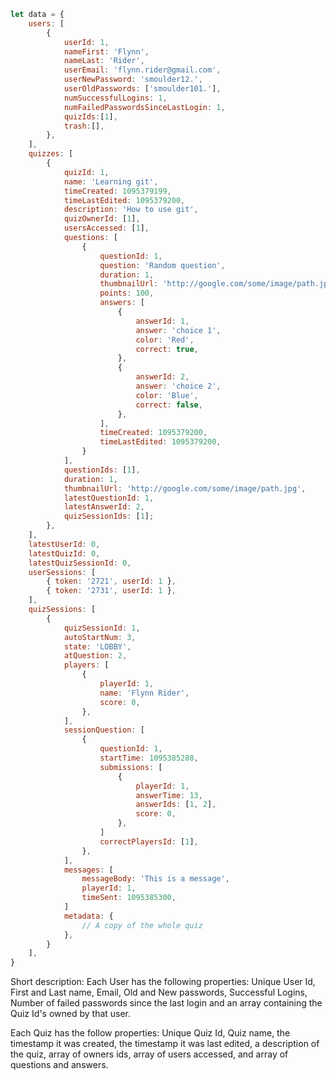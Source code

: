 ```javascript
let data = {
	users: [ 
		{
			userId: 1,
			nameFirst: 'Flynn',
			nameLast: 'Rider',
			userEmail: 'flynn.rider@gmail.com',
			userNewPassword: 'smoulder12.',
			userOldPasswords: ['smoulder101.'],
			numSuccessfulLogins: 1,
			numFailedPasswordsSinceLastLogin: 1,
			quizIds:[1],
			trash:[],
		},
	],
	quizzes: [ 
		{
			quizId: 1,
			name: 'Learning git',
			timeCreated: 1095379199,
			timeLastEdited: 1095379200,
			description: 'How to use git',
			quizOwnerId: [1],
			usersAccessed: [1],
			questions: [
				{
					questionId: 1,
					question: 'Random question',
					duration: 1,
					thumbnailUrl: 'http://google.com/some/image/path.jpg',
					points: 100,
					answers: [
						{
							answerId: 1,
							answer: 'choice 1',
							color: 'Red',
							correct: true,
						},
						{
							answerId: 2,
							answer: 'choice 2',
							color: 'Blue',
							correct: false,
						},
					],
					timeCreated: 1095379200,
					timeLastEdited: 1095379200,
				}
			],
			questionIds: [1],
			duration: 1,
			thumbnailUrl: 'http://google.com/some/image/path.jpg',
			latestQuestionId: 1,
			latestAnswerId: 2,
			quizSessionIds: [1];
		},
	],
	latestUserId: 0,
	latestQuizId: 0,
	latestQuizSessionId: 0,
	userSessions: [
		{ token: '2721', userId: 1 },
		{ token: '2731', userId: 1 },
	],
	quizSessions: [
		{
			quizSessionId: 1,
			autoStartNum: 3,
			state: 'LOBBY',
			atQuestion: 2,
			players: [
				{
					playerId: 1,
					name: 'Flynn Rider',
					score: 0,
				},
			],
			sessionQuestion: [
				{
					questionId: 1,
					startTime: 1095385288,
					submissions: [
						{
							playerId: 1,
							answerTime: 13,
							answerIds: [1, 2],
							score: 0,
						},
					]
					correctPlayersId: [1],
				},
			],
			messages: [
				messageBody: 'This is a message',
				playerId: 1,
				timeSent: 1095385300,
			]
			metadata: {
				// A copy of the whole quiz
			},
		}
	],
}
```

Short description: 
Each User has the following properties: Unique User Id, First and Last name, Email, Old and New passwords, Successful Logins, Number of failed passwords since the last login and an array containing the Quiz Id's owned by that user. 

Each Quiz has the follow properties: Unique Quiz Id, Quiz name, the timestamp it was created, the timestamp it was last edited, a description of the quiz, array of owners ids, array of users accessed, and array of questions and answers. 

